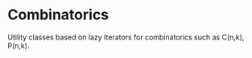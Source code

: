 Combinatorics
=============

Utility classes based on lazy Iterators for combinatorics such as C(n,k), P(n,k).
